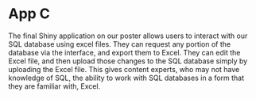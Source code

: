 # App C

The final Shiny application on our poster allows users to interact with our SQL database using excel files. They can request any portion of the database via the interface, and export them to Excel. They can edit the Excel file, and then upload those changes to the SQL database simply by uploading the Excel file. This gives content experts, who may not have knowledge of SQL, the ability to work with SQL databases in a form that they are familiar with, Excel.